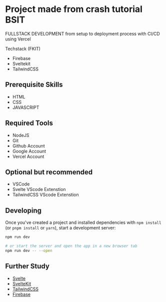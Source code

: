 # Project made from crash tutorial BSIT

FULLSTACK DEVELOPMENT
from setup to deployment process with CI/CD using Vercel

Techstack (FKIT)

- Firebase
- Sveltekit
- TailwindCSS

## Prerequisite Skills

- HTML
- CSS
- JAVASCRIPT

## Required Tools

- NodeJS
- Git
- Github Account
- Google Account
- Vercel Account

## Optional but recommended

- VSCode
- Svelte VScode Extenstion
- TailwindCSS VScode Extenstion

## Developing

Once you've created a project and installed dependencies with `npm install` (or `pnpm install` or `yarn`), start a development server:

```bash
npm run dev

# or start the server and open the app in a new browser tab
npm run dev -- --open
```

## Further Study

- [Svelte](https://svelte.dev/)
- [SvelteKit](https://kit.svelte.dev/)
- [TailwindCSS](https://tailwindcss.com/)
- [Firebase](https://firebase.google.com/)
